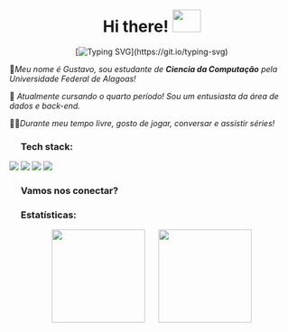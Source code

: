 <h1 align="center"> Hi there! <img src="https://media.giphy.com/media/kwHJyJkrAoAIE/giphy.gif?cid=ecf05e47qigsgluf60vqxr1vuezc5kk6tkks02l55ac3fv2f&ep=v1_stickers_related&rid=giphy.gif&ct=s" style="width:50px;height:40px"/> </h1>
<div></div>
<div align="center">
 
[![Typing SVG](https://readme-typing-svg.herokuapp.com?font=Fira+Code&duration=4000&pause=1000&color=0D74E7&width=435&lines=Hi!+My+name's+Gustavo...;But+you+can+call+me+Gus!;I'm+a+fan+of+data+Science...;And+Back-end%2C+of+course!)](https://git.io/typing-svg)

</div>
<p>👾<em>Meu nome é Gustavo, sou estudante de <b>Ciencia da Computação</b> pela Universidade Federal de Alagoas!</em></p>
<p>👀<em> Atualmente cursando o quarto período! Sou um entusiasta da área de dados e back-end.</em></p>
<p>😶‍🌫️<em>Durante meu tempo livre, gosto de jogar, conversar e assistir séries!</em></p>

<h3><img src="https://media1.giphy.com/media/v1.Y2lkPTc5MGI3NjExdzZkZ3poYmo1aWs5MWZqMzZjZmNicGI2MDdvZzNpYzM4YW5ka2FkMSZlcD12MV9pbnRlcm5hbF9naWZfYnlfaWQmY3Q9cw/6KirhLJyR7oMcwgJQk/giphy.gif" style="width:20px;height:0px"/>Tech stack:</h3>

 <img src="https://img.shields.io/badge/python-3670A0?style=for-the-badge&logo=python&logoColor=ffdd54"> <img src="https://img.shields.io/badge/Git-F05032?style=for-the-badge&logo=git&logoColor=white"> <img src="https://img.shields.io/badge/GitHub-181717?style=for-the-badge&logo=github&logoColor=white"> <img src="https://img.shields.io/badge/VS_Code-007ACC?style=for-the-badge&logo=visual-studio-code&logoColor=white">

 <h3>
  <img src="https://media1.giphy.com/media/v1.Y2lkPTc5MGI3NjExdzZkZ3poYmo1aWs5MWZqMzZjZmNicGI2MDdvZzNpYzM4YW5ka2FkMSZlcD12MV9pbnRlcm5hbF9naWZfYnlfaWQmY3Q9cw/6KirhLJyR7oMcwgJQk/giphy.gif" style="width:20px;height:0px"/>Vamos nos conectar?
</h3>
 <h3><img src="https://media1.giphy.com/media/v1.Y2lkPTc5MGI3NjExdzZkZ3poYmo1aWs5MWZqMzZjZmNicGI2MDdvZzNpYzM4YW5ka2FkMSZlcD12MV9pbnRlcm5hbF9naWZfYnlfaWQmY3Q9cw/6KirhLJyR7oMcwgJQk/giphy.gif" style="width:20px;height:0px"/>Estatísticas:</h3>
<div align="center">
  <img height="165em" src="https://github-readme-stats.vercel.app/api?username=gustavopc012&show_icons=true&theme=graywhite&locale=pt-br&hide_border=false" style="margin-right: 20px;"/>
  <img height="165em" src="https://github-readme-stats.vercel.app/api/top-langs/?username=gustavopc012&layout=compact&theme=graywhite&hide_border=false&langs_count=4"/>
</div>


